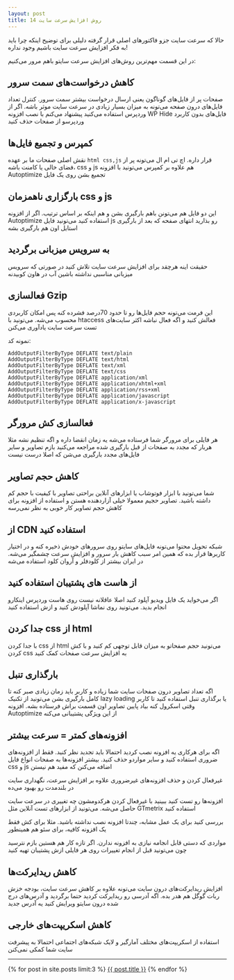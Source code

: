 ```yaml
---
layout: post
title: 14 روش افزایش سرعت سایت
---
```


حالا که سرعت سایت جزو فاکتورهای اصلی قرار گرفته دلیلی برای توضیح اینکه چرا باید به فکر افزایش سرعت سایت باشیم وجود نداره!

در این قسمت مهم‌ترین روش‌های افزایش سرعت سایتو باهم مرور می‌کنیم:

## کاهش درخواست‌های سمت سرور

صفحات پر از فایل‌های گوناگون یعنی ارسال درخواست بیشتر سمت سرور. کنترل تعداد فایل‌های درون صفحه می‌تونه به میزان بسیار زیادی در سرعت سایت موثر باشه. اگر از وردپرس استفاده می‌کنید پیشنهاد می‌کنم با نصب افزونه WP Hide فایل‌های بدون کاربرد وردپرسو از صفحات حذف کنید

## کمپرس و تجمیع فایل‌ها

نقش اصلی صفحات ما بر عهده `html css,js` قرار داره. اچ تی ام ال می‌تونه پر از فضای خالی یا کامنت باشه، css و js هم علاوه بر کمپرس می‌تونید با افزونه Autoptimize تجمیع بشن روی یک فایل

## بارگزاری ناهمزمان css و js

این دو فایل هم می‌تونن باهم بارگیری بشن و هم اینکه بر اساس ترتیب. اگر از افزونه Autoptimize استفاده کنید می‌تونید فایل js رو بذارید انتهای صفحه که بعد از بارگیری استایل اون هم بارگیری بشه

## به سرویس میزبانی برگردید

حقیقت اینه هرچقد برای افزایش سرعت سایت تلاش کنید در صورتی که سرویس میزبانی مناسبی نداشته باشین آب در هاون کوبیدنه

## فعالسازی Gzip

این فرمت می‌تونه حجم فایل‌ها رو تا حدود 70درصد فشرده کنه پس امکان کاربردی محسوب می‌شه. می‌تونید با htaccess فعالش کنید و اگه فعال نباشه اکثر سایت‌های تست سرعت سایت یادآوری می‌کنن

نمونه کد:

```
AddOutputFilterByType DEFLATE text/plain
AddOutputFilterByType DEFLATE text/html
AddOutputFilterByType DEFLATE text/xml
AddOutputFilterByType DEFLATE text/css
AddOutputFilterByType DEFLATE application/xml
AddOutputFilterByType DEFLATE application/xhtml+xml
AddOutputFilterByType DEFLATE application/rss+xml
AddOutputFilterByType DEFLATE application/javascript
AddOutputFilterByType DEFLATE application/x-javascript
```

## فعالسازی کش مرورگر

هر فایلی برای مرورگر شما فرستاده می‌شه یه زمان انقضا داره و اگه تنظیم نشه مثلا هربار که مجدد به صفحات از قبل بارگیری شده مراجعه می‌کنید بازم تصاویر و سایر فایل‌های مجدد بارگیری می‌شن که اصلا درست نیست

## کاهش حجم تصاویر

شما می‌تونید با ابزار فوتوشاب یا ابزارهای آنلاین براحتی تصاویر با کیفیت با حجم کم داشته باشید. تصاویر حجیم معمولا خیلی آزاردهنده هستن و استفاده از افزونه برای کاهش حجم تصاویر کار خوبی به نظر نمی‌رسه

## از CDN استفاده کنید

شبکه تحویل محتوا می‌تونه فایل‌های سایتو روی سرورهای خودش ذخیره کنه و در اختیار کاربرها قرار بده که همین امر سبب کاهش بار سرور و افزایش سرعت چشمگیر می‌شه. در ایران بیشتر از کلودفلر و آروان کلود استفاده می‌شه

## از هاست های پشتیبان استفاده کنید

اگر می‌خواید یک فایل ویدیو آپلود کنید اصلا عاقلانه نیست روی هاست وردپرس اینکارو انجام بدید. می‌تونید روی نماشا آپلودش کنید و ازش استفاده کنید

## جدا کردن css از html

با جدا کردن css از html می‌تونید حجم صفحاتو به میزان قابل توجهی کم کنید و با کش کردن css به افزایش سرعت صفحات کمک کنید

## بارگذاری تنبل

اگه تعداد تصاویر درون صفحات سایت شما زیاده و کاربر باید زمان زیادی صبر کنه تا کامل بارگیری بشن می‌تونید از تکنیک lazy loading یا برگذاری تنبل استفاده کنید تا کاربر وقتی اسکرول کنه بیاد پایین تصاویر اون قسمت براش فرستاده بشه. افزونه Autoptimize از این ویژگی پشتیبانی می‌کنه

## افزونه‌های کمتر = سرعت بیشتر

اگه برای هرکاری یه افزونه نصب کردید احتمالا باید تجدید نظر کنید. فقط از افزونه‌های ضروری استفاده کنید و سایر مواردو حذف کنید. بیشتر افزونه‌ها به صفحات انواع فایل css و js اضافه می‌کنن که مفید هم نیستن

غیرفعال کردن و حذف افزونه‌های غیرضروری علاوه بر افزایش سرعت، نگهداری سایت در بلندمدت رو بهبود می‌ده

افزونه‌ها رو تست کنید ببینید با غیرفعال کردن هرکدومشون چه تغییری در سرعت سایت حاصل می‌شه. می‌تونید از ابزارهای تست آنلاین مثل GTmetrix استفاده کنید

بررسی کنید برای یک عمل مشابه، چندتا افزونه نصب نداشته باشید. مثلا برای کش فقط یک افزونه کافیه، برای سئو هم همینطور

مواردی که دستی قابل انجامه نیازی به افزونه ندارن. اگر تازه کار هم هستین بازم نترسید چون می‌تونید قبل از انجام تغییرات روی هر فایلی ازش پشتیبان تهیه کنید

## کاهش ریدایرکت‌ها

افزایش ریدایرکت‌های درون سایت می‌تونه علاوه بر کاهش سرعت سایت، بودجه خزش ربات گوگل هم هدر بده. اگه آدرسی رو ریدایرکت کردید حتما برگردید و آدرس‌های درج شده درون سایتو ویرایش کنید یه آدرس جدید

## کاهش اسکریپت‌های خارجی

استفاده از اسکریپت‌های مختلف آمارگیر و لایک شبکه‌های اجتماعی احتمالا به پیشرفت سایت شما کمکی نمی‌کنن

***
{% for post in site.posts limit:3 %}
<a href="{{ site.url }}{{ post.url }}">{{ post.title }}</a>
{% endfor %}
